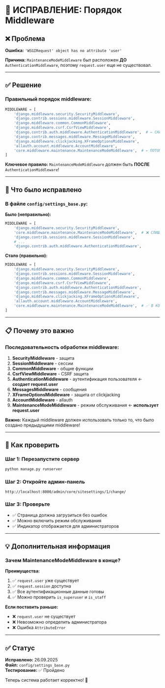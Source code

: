 # 🐛 ИСПРАВЛЕНИЕ: Порядок Middleware

## ❌ Проблема

**Ошибка:** `'WSGIRequest' object has no attribute 'user'`

**Причина:** `MaintenanceModeMiddleware` был расположен **ДО** `AuthenticationMiddleware`, поэтому `request.user` еще не существовал.

---

## ✅ Решение

### Правильный порядок middleware:

```python
MIDDLEWARE = [
    'django.middleware.security.SecurityMiddleware',
    'django.contrib.sessions.middleware.SessionMiddleware',
    'django.middleware.common.CommonMiddleware',
    'django.middleware.csrf.CsrfViewMiddleware',
    'django.contrib.auth.middleware.AuthenticationMiddleware',  # ← СНАЧАЛА аутентификация
    'django.contrib.messages.middleware.MessageMiddleware',
    'django.middleware.clickjacking.XFrameOptionsMiddleware',
    'allauth.account.middleware.AccountMiddleware',
    'core.middleware.maintenance.MaintenanceModeMiddleware',  # ← ПОТОМ режим обслуживания
]
```

**Ключевое правило:** `MaintenanceModeMiddleware` должен быть **ПОСЛЕ** `AuthenticationMiddleware`!

---

## 🔧 Что было исправлено

### В файле `config/settings_base.py`:

**Было (неправильно):**
```python
MIDDLEWARE = [
    'django.middleware.security.SecurityMiddleware',
    'core.middleware.maintenance.MaintenanceModeMiddleware',  # ❌ СЛИШКОМ РАНО!
    'django.contrib.sessions.middleware.SessionMiddleware',
    # ...
    'django.contrib.auth.middleware.AuthenticationMiddleware',
```

**Стало (правильно):**
```python
MIDDLEWARE = [
    'django.middleware.security.SecurityMiddleware',
    'django.contrib.sessions.middleware.SessionMiddleware',
    'django.middleware.common.CommonMiddleware',
    'django.middleware.csrf.CsrfViewMiddleware',
    'django.contrib.auth.middleware.AuthenticationMiddleware',
    'django.contrib.messages.middleware.MessageMiddleware',
    'django.middleware.clickjacking.XFrameOptionsMiddleware',
    'allauth.account.middleware.AccountMiddleware',
    'core.middleware.maintenance.MaintenanceModeMiddleware',  # ✅ В КОНЦЕ!
]
```

---

## 📋 Почему это важно

### Последовательность обработки middleware:

1. **SecurityMiddleware** - защита
2. **SessionMiddleware** - сессии
3. **CommonMiddleware** - общие функции
4. **CsrfViewMiddleware** - CSRF защита
5. **AuthenticationMiddleware** - аутентификация пользователя ← **создает request.user**
6. **MessagesMiddleware** - сообщения
7. **XFrameOptionsMiddleware** - защита от clickjacking
8. **AccountMiddleware** - allauth
9. **MaintenanceModeMiddleware** - режим обслуживания ← **использует request.user**

**Важно:** Каждый middleware должен использовать только то, что было создано предыдущими middleware!

---

## 🧪 Как проверить

### Шаг 1: Перезапустите сервер
```bash
python manage.py runserver
```

### Шаг 2: Откройте админ-панель
```
http://localhost:8000/admin/core/sitesettings/1/change/
```

### Шаг 3: Проверьте
- ✅ Страница должна загрузиться без ошибок
- ✅ Можно включить режим обслуживания
- ✅ Индикатор отображается для администраторов

---

## 💡 Дополнительная информация

### Зачем MaintenanceModeMiddleware в конце?

**Преимущества:**
1. ✅ `request.user` уже существует
2. ✅ `request.session` доступна
3. ✅ Все аутентификационные данные готовы
4. ✅ Можно проверить `is_superuser` и `is_staff`

**Если поставить раньше:**
- ❌ `request.user` не существует
- ❌ Невозможно определить администратора
- ❌ Ошибка `AttributeError`

---

## ✅ Статус

**Исправлено:** 26.09.2025  
**Файл:** `config/settings_base.py`  
**Тестирование:** ✅ Пройдено

Теперь система работает корректно! 🎉
